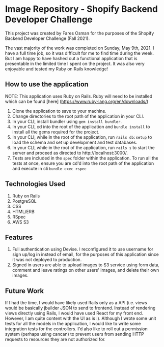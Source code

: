 # Image Repository - Shopify Backend Developer Challenge

This project was created by Fares Osman for the purposes of the Shopify Backend Developer Challenge (Fall 2021).

The vast majority of the work was completed on Sunday, May 9th, 2021. I have a full time job, so it was difficult for me to find time during the week. But I am happy to have hashed out a functional application that is presentable in the limited time I spent on the project. It was also very enjoyable and tested my Ruby on Rails knowledge!

## How to use the application

NOTE: This application uses Ruby on Rails. Ruby will need to be installed which can be found [here] (https://www.ruby-lang.org/en/downloads/)

1. Clone the application to save to your machine.
2. Change directories to the root path of the application in your CLI.
3. In your CLI, install bundler using `gem install bundler`.
4. In your CLI, cd into the root of the application and `bundle install` to install all the gems required for the project.
5. In your CLI, while in the root of the application, run `rails db:setup` to load the schema and set up development and test databases.
6. In your CLI, while in the root of the application, run `rails s` to start the server and proceed as directed to http://localhost:3000/.
7. Tests are included in the `spec` folder within the application. To run all the tests at once, ensure you are cd'd into the root path of the application and execute in cli `bundle exec rspec`

## Technologies Used

1. Ruby on Rails
2. PostgreSQL
3. CSS
4. HTML/ERB
5. RSpec
6. AWS S3

## Features

1. Full authentication using Devise. I reconfigured it to use username for sign up/log in instead of email, for the purposes of this application since it was not deployed to production.
2. Signed in users are able to upload images to S3 service using form data, comment and leave ratings on other users' images, and delete their own images.

## Future Work

If I had the time, I would have likely used Rails only as a API (i.e. views would be basically jbuilder JSON to send to frontend. Instead of rendering views directly using Rails, I would have used React for my front end. However, I am quite content with the UI as is :). Although I wrote some unit tests for all the models in the application, I would like to write some integration tests for the controllers. I'd also like to roll out a permission system (perhaps using cancan) to prevent users from sending HTTP requests to resources they are not authorized for.
